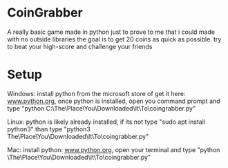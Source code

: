 # CoinGrabber
A really basic game made in python just to prove to me that i could
made with no outside libraries
the goal is to get 20 coins as quick as possible. try to beat your high-score and challenge your friends

# Setup

Windows: install python from the microsoft store of get it here: www.python.org, once python is installed, open you command prompt and type "python C:\The\Place\You\Downloaded\It\To\coingrabber.py"

Linux: python is likely already installed, if its not type "sudo apt install python3" than type "python3 The\Place\You\Downloaded\It\To\coingrabber.py"

Mac: install python: www.python.org, open your terminal and type "python \The\Place\You\Downloaded\It\To\coingrabber.py"
